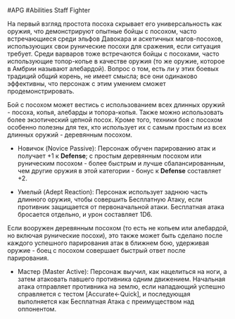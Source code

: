 #APG #Abilities
Staff Fighter

На первый взгляд простота посоха скрывает его универсальность как оружия, что демонстрируют опытные бойцы с посохом, часто встречающиеся среди эльфов Давокара и аскетичных магов-посохов, использующих свои рунические посохи для сражения, если ситуация требует. Среди варваров тоже встречаются бойцы с посохами, часто использующие топор-копье в качестве оружия (то же оружие, которое в Амбрии называют алебардой). Вопрос о том, есть ли у этих боевых традиций общий корень, не имеет смысла; все они одинаково эффективны, что персонаж с этим умением сможет продемонстрировать. 

Бой с посохом может вестись с использованием всех длинных оружий - посоха, копья, алебарды и топора-копья. Также можно использовать более экзотический цепной посох. Кроме того, техники боя с посохом особенно полезны для тех, кто использует их с самым простым из всех длинных оружий - деревянным посохом. 

- Новичок (Novice Passive): Персонаж обучен парированию атак и получает +1 к **Defense**; с простым деревянным посохом или руническим посохом - более быстрым и лучше сбалансированным, чем другие оружия в этой категории - бонус к **Defense** составляет +2. 

- Умелый (Adept Reaction): Персонаж использует заднюю часть длинного оружия, чтобы совершить Бесплатную Атаку, если противник защищается от первоначальной атаки. Бесплатная атака бросается отдельно, и урон составляет 1D6. 

Если вооружен деревянным посохом (то есть не копьем или алебардой, но включая рунические посохи), это также может быть сделано после каждого успешного парирования атак в ближнем бою, удерживая оружие - боец с посохом совершает быстрый ответ после парирования. 

- Мастер (Master Active): Персонаж выучил, как нацелиться на ноги, а затем атаковать павшего противника одним движением. Начальная атака отправляет противника на землю, если нападающий успешно справляется с тестом [Accurate←Quick], и последующая выполняется как Бесплатная Атака с преимуществом над оппонентом.  